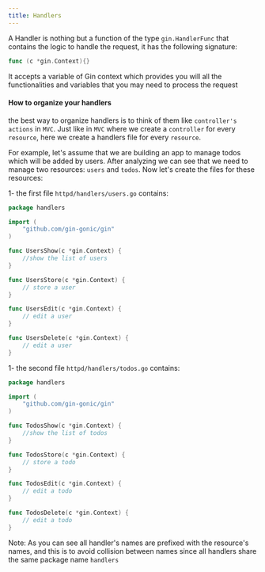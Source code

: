 ```yaml
---
title: Handlers
---
```


A Handler is nothing but a function of the type `gin.HandlerFunc` that contains the logic to handle the request, it has the following signature:
```go
func (c *gin.Context){}
```
It accepts a variable of Gin context which provides you will all the functionalities and variables that you may need to process the request

#### How to organize your handlers
the best way to organize handlers is to think of them like `controller's actions` in `MVC`. Just like in `MVC` where we create a `controller` for every `resource`, here we create a handlers file for every `resource`.

For example, let's assume that we are building an app to manage todos which will be added by users. After analyzing we can see that we need to manage two resources: `users` and `todos`.
Now let's create the files for these resources:

1- the first file `httpd/handlers/users.go` contains:
```go
package handlers

import (
	"github.com/gin-gonic/gin"
)

func UsersShow(c *gin.Context) {
	//show the list of users
}

func UsersStore(c *gin.Context) {
	// store a user
}

func UsersEdit(c *gin.Context) {
	// edit a user
}

func UsersDelete(c *gin.Context) {
	// edit a user
}
```

1- the second file `httpd/handlers/todos.go` contains:
```go
package handlers

import (
	"github.com/gin-gonic/gin"
)

func TodosShow(c *gin.Context) {
	//show the list of todos
}

func TodosStore(c *gin.Context) {
	// store a todo
}

func TodosEdit(c *gin.Context) {
	// edit a todo
}

func TodosDelete(c *gin.Context) {
	// edit a todo
}
```
Note:
As you can see all handler's names are prefixed with the resource's names, and this is to avoid collision between names since all handlers share the same package name `handlers`

